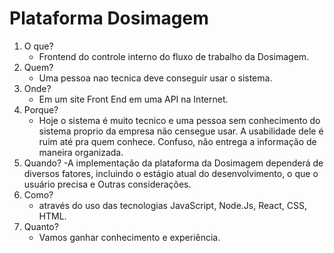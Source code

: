 # Plataforma Dosimagem

1. O que?
    - Frontend do controle interno do fluxo de trabalho da Dosimagem.
2. Quem? 
    - Uma pessoa nao tecnica deve conseguir usar o sistema. 
3. Onde?
    - Em um site Front End em uma API na Internet.
4. Porque?
    - Hoje o sistema é muito tecnico e uma pessoa sem conhecimento do sistema proprio da empresa não censegue usar. A usabilidade dele é ruim até pra quem conhece. Confuso, não entrega a informação de maneira organizada.
5. Quando?
    -A implementação da plataforma da Dosimagem dependerá de diversos fatores, incluindo o estágio atual do desenvolvimento, o que o usuário precisa e Outras considerações.
6. Como?
    - através do uso das tecnologias JavaScript, Node.Js, React, CSS, HTML.
7. Quanto?
   - Vamos ganhar conhecimento e experiência.
